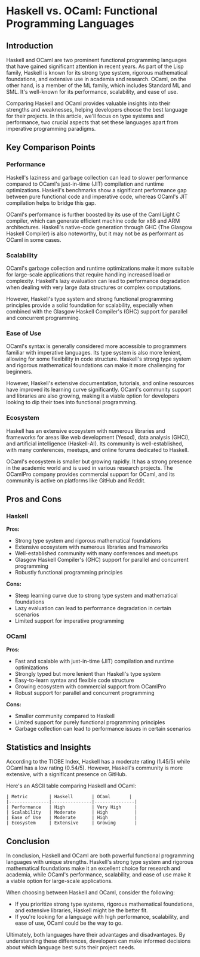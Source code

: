 # Haskell vs. OCaml: Functional Programming Languages
## Introduction
Haskell and OCaml are two prominent functional programming languages that have gained significant attention in recent years. As part of the Lisp family, Haskell is known for its strong type system, rigorous mathematical foundations, and extensive use in academia and research. OCaml, on the other hand, is a member of the ML family, which includes Standard ML and SML. It's well-known for its performance, scalability, and ease of use.

Comparing Haskell and OCaml provides valuable insights into their strengths and weaknesses, helping developers choose the best language for their projects. In this article, we'll focus on type systems and performance, two crucial aspects that set these languages apart from imperative programming paradigms.

## Key Comparison Points

### Performance
Haskell's laziness and garbage collection can lead to slower performance compared to OCaml's just-in-time (JIT) compilation and runtime optimizations. Haskell's benchmarks show a significant performance gap between pure functional code and imperative code, whereas OCaml's JIT compilation helps to bridge this gap.

OCaml's performance is further boosted by its use of the Caml Light C compiler, which can generate efficient machine code for x86 and ARM architectures. Haskell's native-code generation through GHC (The Glasgow Haskell Compiler) is also noteworthy, but it may not be as performant as OCaml in some cases.

### Scalability
OCaml's garbage collection and runtime optimizations make it more suitable for large-scale applications that require handling increased load or complexity. Haskell's lazy evaluation can lead to performance degradation when dealing with very large data structures or complex computations.

However, Haskell's type system and strong functional programming principles provide a solid foundation for scalability, especially when combined with the Glasgow Haskell Compiler's (GHC) support for parallel and concurrent programming.

### Ease of Use
OCaml's syntax is generally considered more accessible to programmers familiar with imperative languages. Its type system is also more lenient, allowing for some flexibility in code structure. Haskell's strong type system and rigorous mathematical foundations can make it more challenging for beginners.

However, Haskell's extensive documentation, tutorials, and online resources have improved its learning curve significantly. OCaml's community support and libraries are also growing, making it a viable option for developers looking to dip their toes into functional programming.

### Ecosystem
Haskell has an extensive ecosystem with numerous libraries and frameworks for areas like web development (Yesod), data analysis (GHCi), and artificial intelligence (Haskell-AI). Its community is well-established, with many conferences, meetups, and online forums dedicated to Haskell.

OCaml's ecosystem is smaller but growing rapidly. It has a strong presence in the academic world and is used in various research projects. The OCamlPro company provides commercial support for OCaml, and its community is active on platforms like GitHub and Reddit.

## Pros and Cons

### Haskell
**Pros:**

* Strong type system and rigorous mathematical foundations
* Extensive ecosystem with numerous libraries and frameworks
* Well-established community with many conferences and meetups
* Glasgow Haskell Compiler's (GHC) support for parallel and concurrent programming
* Robustly functional programming principles

**Cons:**

* Steep learning curve due to strong type system and mathematical foundations
* Lazy evaluation can lead to performance degradation in certain scenarios
* Limited support for imperative programming

### OCaml
**Pros:**

* Fast and scalable with just-in-time (JIT) compilation and runtime optimizations
* Strongly typed but more lenient than Haskell's type system
* Easy-to-learn syntax and flexible code structure
* Growing ecosystem with commercial support from OCamlPro
* Robust support for parallel and concurrent programming

**Cons:**

* Smaller community compared to Haskell
* Limited support for purely functional programming principles
* Garbage collection can lead to performance issues in certain scenarios

## Statistics and Insights
According to the TIOBE Index, Haskell has a moderate rating (1.45/5) while OCaml has a low rating (0.54/5). However, Haskell's community is more extensive, with a significant presence on GitHub.

Here's an ASCII table comparing Haskell and OCaml:
```
| Metric        | Haskell       | OCaml       |
|---------------|---------------|---------------|
| Performance   | High          | Very High     |
| Scalability   | Moderate      | High          |
| Ease of Use   | Moderate      | High          |
| Ecosystem     | Extensive     | Growing       |
```

## Conclusion
In conclusion, Haskell and OCaml are both powerful functional programming languages with unique strengths. Haskell's strong type system and rigorous mathematical foundations make it an excellent choice for research and academia, while OCaml's performance, scalability, and ease of use make it a viable option for large-scale applications.

When choosing between Haskell and OCaml, consider the following:

* If you prioritize strong type systems, rigorous mathematical foundations, and extensive libraries, Haskell might be the better fit.
* If you're looking for a language with high performance, scalability, and ease of use, OCaml could be the way to go.

Ultimately, both languages have their advantages and disadvantages. By understanding these differences, developers can make informed decisions about which language best suits their project needs.
